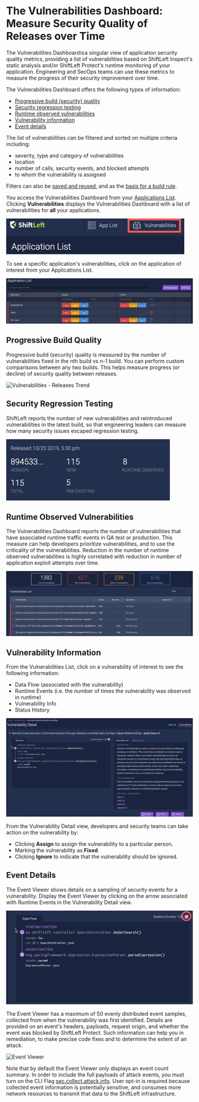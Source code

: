 # The Vulnerabilities Dashboard: Measure Security Quality of Releases over Time

The Vulnerabilities Dashboard is a singular view of application security quality metrics, providing a list of vulnerabilities based on ShiftLeft Inspect's static analysis and/or ShiftLeft Protect's runtime monitoring of your application. Engineering and SecOps teams can use these metrics to measure the progress of their security improvement over time.

The Vulnerabilities Dashboard offers the following types of information:

* [Progressive build (security) quality](#progressive-build-quality)
* [Security regression testing](#security-regression-testing)
* [Runtime observed vulnerabilities](#runtime-observed-vulnerabilities)
* [Vulnerability information](#vulnerability-information)
* [Event details](#event-details)

The list of vulnerabilities can be filtered and sorted on multiple criteria including:

* severity, type and category of vulnerabilities
* location
* number of calls, security events, and blocked attempts
* to whom the vulnerability is assigned

Filters can also be [saved and reused](filter-results.md), and as the [basis for a build rule](../inspect/fail-build.md).

You access the Vulnerabilities Dashboard from your [Applications List](app-list.md). Clicking **Vulnerabilities** displays the Vulnerabilities Dashboard with a list of vulnerabilities for **all** your applications. 

![Click Vulnerabilities from Application List](img/vulnerabilities-link.jpg)

To see a specific application's vulnerabilities, click on the application of interest from your Applications List.

![Your Applications](img/apps-list.jpg)

## Progressive Build Quality

Progressive build (security) quality is measured by the number of vulnerabilities fixed in the nth build vs n-1 build. You can perform custom comparisons between any two builds. This helps measure progress (or decline) of security quality between releases.

![Vulnerabilities - Releases Trend](img/releases-trend.jpg)

## Security Regression Testing

ShiftLeft reports the number of new vulnerabilities and reintroduced vulnerabilities in the latest build, so that engineering leaders can measure how many security issues escaped regression testing.

![Security Regression Testing](img/releases-metrics.jpg)

## Runtime Observed Vulnerabilities

The Vulnerabilities Dashboard reports the number of vulnerabilities that have associated runtime traffic events in QA test or production. This measure can help developers prioritize vulnerabilities, and to use the criticality of the vulnerabilities. Reduction in the number of runtime observed vulnerabilities is highly correlated with reduction in number of application exploit attempts over time.

![Vulnerability Listing](img/list-vulnerabilities.jpg)

## Vulnerability Information

From the Vulnerabilities List, click on a vulnerability of interest to see the following information:

* Data Flow (associated with the vulnerability)
* Runtime Events (i.e. the number of times the vulnerability was observed in runtime)
* Vulnerability Info
* Status History

![Vulnerability Detail](img/vulnerability-detail.jpg)

From the Vulnerability Detail view, developers and security teams can take action on the vulnerability by:

* Clicking **Assign** to assign the vulnerability to a particular person.
* Marking the vulnerability as **Fixed**.
* Clicking **Ignore** to indicate that the vulnerability should be ignored.

## Event Details

The Event Viewer shows details on a sampling of security events for a vulnerability. Display the Event Viewer by clicking on the arrow associated with Runtime Events in the Vulnerability Detail view.  

![Event Summary](img/open-viewer.jpg)

The Event Viewer has a maximum of 50 evenly distributed event samples, collected from when the vulnerability was first identified. Details are provided on an event's headers, payloads, request origin, and whether the event was blocked by ShiftLeft Protect. Such information can help you in remediation, to make precise code fixes and to determine the extent of an attack. 

![Event Viewer](img/viewer-events.jpg)

Note that by default the Event Viewer only displays an event count summary. In order to include the full payloads of attack events, you must turn on the CLI Flag [sec.collect.attack.info](../protect-java/configuring-the-microagent.md#collect-attack-information). User opt-in is required because collected event information is potentially sensitive, and consumes more network resources to transmit that data to the ShiftLeft infrastructure.
